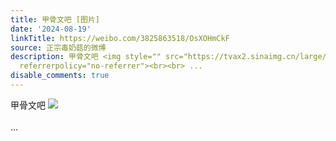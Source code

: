 ```yaml
---
title: 甲骨文吧 [图片]
date: '2024-08-19'
linkTitle: https://weibo.com/3825863518/OsXOHmCkF
source: 正宗毒奶菇的微博
description: 甲骨文吧 <img style="" src="https://tvax2.sinaimg.cn/large/e40a0b5egy1hsszaw66ltj20nc09cqda.jpg"
  referrerpolicy="no-referrer"><br><br> ...
disable_comments: true
---
```

甲骨文吧 <img style="" src="https://tvax2.sinaimg.cn/large/e40a0b5egy1hsszaw66ltj20nc09cqda.jpg" referrerpolicy="no-referrer"><br><br> ...
